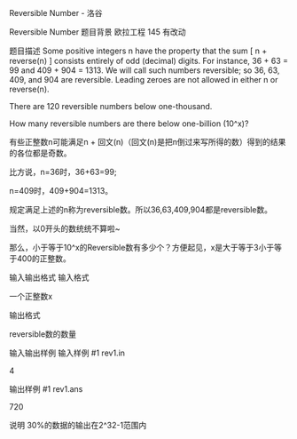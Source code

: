 



Reversible Number - 洛谷














Reversible Number
题目背景
欧拉工程 145 有改动

题目描述
Some positive integers n have the property that the sum [ n + reverse(n) ] consists entirely of odd (decimal) digits. For instance, 36 + 63 = 99 and 409 + 904 = 1313. We will call such numbers reversible; so 36, 63, 409, and 904 are reversible. Leading zeroes are not allowed in either n or reverse(n).


There are 120 reversible numbers below one-thousand.


How many reversible numbers are there below one-billion (10^x)?



有些正整数n可能满足n + 回文(n)（回文(n)是把n倒过来写所得的数）得到的结果的各位都是奇数。

比方说，n=36时，36+63=99;


n=409时，409+904=1313。

规定满足上述的n称为reversible数。所以36,63,409,904都是reversible数。

当然，以0开头的数统统不算啦~


那么，小于等于10^x的Reversible数有多少个？方便起见，x是大于等于3小于等于400的正整数。

输入输出格式
输入格式

一个正整数x

输出格式

reversible数的数量

输入输出样例
输入样例 #1
rev1.in
4

输出样例 #1
rev1.ans
720

说明
30%的数据的输出在2^32-1范围内







